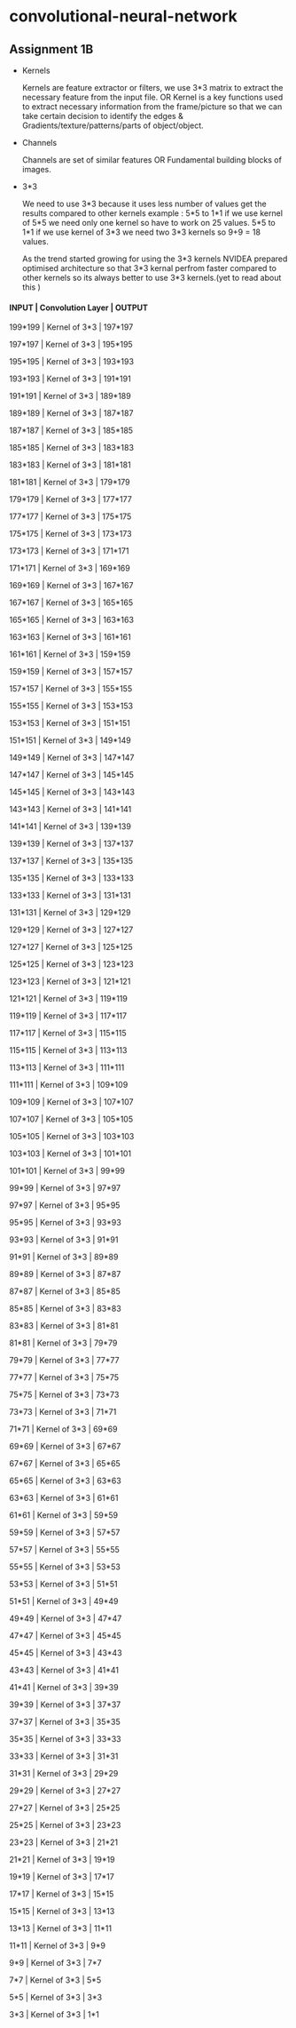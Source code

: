 # convolutional-neural-network

## Assignment 1B

* Kernels 

    Kernels are feature extractor or filters, we use 3*3 matrix to extract the necessary feature from the input file.
    OR
    Kernel is a key functions used to extract necessary information from the frame/picture so that we can take certain decision to 
    identify the edges & Gradients/texture/patterns/parts of object/object.
    
* Channels

    Channels are set of similar features OR Fundamental building blocks of images.
    
* 3*3

    We need to use 3\*3 because it uses less number of values get the results compared to other kernels
    example : 
          5\*5 to 1\*1 if we use kernel of 5\*5 we need only one kernel so have to work on 25 values.
          5\*5 to 1\*1 if we use kernel of 3\*3 we need two 3\*3 kernels so 9+9 = 18 values.
          
    As the trend started growing for using the 3\*3 kernels NVIDEA prepared optimised architecture so that 3*3 kernal perfrom 
    faster compared to other kernels so its always better to use 3\*3 kernels.(yet to read about this )

#### INPUT  | Convolution Layer | OUTPUT

199\*199	|  Kernel of 3\*3 |	197\*197

197\*197	|  Kernel of 3\*3 |	195\*195

195\*195	|  Kernel of 3\*3 |	193\*193

193\*193	|  Kernel of 3\*3 |	191\*191

191\*191	|  Kernel of 3\*3 |	189\*189

189\*189	|  Kernel of 3\*3 |	187\*187

187\*187	|  Kernel of 3\*3 |	185\*185

185\*185	|  Kernel of 3\*3 |	183\*183

183\*183	|  Kernel of 3\*3 |	181\*181

181\*181	|  Kernel of 3\*3 |	179\*179

179\*179	|  Kernel of 3\*3 |	177\*177

177\*177	|  Kernel of 3\*3 |	175\*175

175\*175	|  Kernel of 3\*3 |	173\*173

173\*173	|  Kernel of 3\*3 |	171\*171

171\*171	|  Kernel of 3\*3 |	169\*169

169\*169	|  Kernel of 3\*3 |	167\*167

167\*167	|  Kernel of 3\*3 |	165\*165

165\*165	|  Kernel of 3\*3 |	163\*163

163\*163	|  Kernel of 3\*3 |	161\*161

161\*161	|  Kernel of 3\*3 |	159\*159

159\*159	|  Kernel of 3\*3 |	157\*157

157\*157	|  Kernel of 3\*3 |	155\*155

155\*155	|  Kernel of 3\*3 |	153\*153

153\*153	|  Kernel of 3\*3 |	151\*151

151\*151	|  Kernel of 3\*3 |	149\*149

149\*149	|  Kernel of 3\*3 |	147\*147

147\*147	|  Kernel of 3\*3 |	145\*145

145\*145	|  Kernel of 3\*3 |	143\*143

143\*143	|  Kernel of 3\*3 |	141\*141

141\*141	|  Kernel of 3\*3 |	139\*139

139\*139	|  Kernel of 3\*3 |	137\*137

137\*137	|  Kernel of 3\*3 |	135\*135

135\*135	|  Kernel of 3\*3 |	133\*133

133\*133	|  Kernel of 3\*3 |	131\*131

131\*131	|  Kernel of 3\*3 |	129\*129

129\*129	|  Kernel of 3\*3 |	127\*127

127\*127	|  Kernel of 3\*3 |	125\*125

125\*125	|  Kernel of 3\*3 |	123\*123

123\*123	|  Kernel of 3\*3 |	121\*121

121\*121	|  Kernel of 3\*3 |	119\*119

119\*119	|  Kernel of 3\*3 |	117\*117

117\*117	|  Kernel of 3\*3 |	115\*115

115\*115	|  Kernel of 3\*3 |	113\*113

113\*113	|  Kernel of 3\*3 |	111\*111

111\*111	|  Kernel of 3\*3 |	109\*109

109\*109	|  Kernel of 3\*3 |	107\*107

107\*107	|  Kernel of 3\*3 |	105\*105

105\*105	|  Kernel of 3\*3 |	103\*103

103\*103	|  Kernel of 3\*3 |	101\*101

101\*101	|  Kernel of 3\*3 |	99\*99

99\*99	|  Kernel of 3\*3 |	97\*97

97\*97	|  Kernel of 3\*3 |	95\*95

95\*95	|  Kernel of 3\*3 |	93\*93

93\*93	|  Kernel of 3\*3 |	91\*91

91\*91	|  Kernel of 3\*3 |	89\*89

89\*89	|  Kernel of 3\*3 |	87\*87

87\*87	|  Kernel of 3\*3 |	85\*85

85\*85	|  Kernel of 3\*3 |	83\*83

83\*83	|  Kernel of 3\*3 |	81\*81

81\*81	|  Kernel of 3\*3 |	79\*79

79\*79	|  Kernel of 3\*3 |	77\*77

77\*77	|  Kernel of 3\*3 |	75\*75

75\*75	|  Kernel of 3\*3 |	73\*73

73\*73	|  Kernel of 3\*3 |	71\*71

71\*71	|  Kernel of 3\*3 |	69\*69

69\*69	|  Kernel of 3\*3 |	67\*67

67\*67	|  Kernel of 3\*3 |	65\*65

65\*65	|  Kernel of 3\*3 |	63\*63

63\*63	|  Kernel of 3\*3 |	61\*61

61\*61	|  Kernel of 3\*3 |	59\*59

59\*59	|  Kernel of 3\*3 |	57\*57

57\*57	|  Kernel of 3\*3 |	55\*55

55\*55	|  Kernel of 3\*3 |	53\*53

53\*53	|  Kernel of 3\*3 |	51\*51

51\*51	|  Kernel of 3\*3 |	49\*49

49\*49	|  Kernel of 3\*3 |	47\*47

47\*47	|  Kernel of 3\*3 |	45\*45

45\*45	|  Kernel of 3\*3 |	43\*43

43\*43	|  Kernel of 3\*3 |	41\*41

41\*41	|  Kernel of 3\*3 |	39\*39

39\*39	|  Kernel of 3\*3 |	37\*37

37\*37	|  Kernel of 3\*3 |	35\*35

35\*35	|  Kernel of 3\*3 |	33\*33

33\*33	|  Kernel of 3\*3 |	31\*31

31\*31	|  Kernel of 3\*3 |	29\*29

29\*29	|  Kernel of 3\*3 |	27\*27

27\*27	|  Kernel of 3\*3 |	25\*25

25\*25	|  Kernel of 3\*3 |	23\*23

23\*23	|  Kernel of 3\*3 |	21\*21

21\*21	|  Kernel of 3\*3 |	19\*19

19\*19	|  Kernel of 3\*3 |	17\*17

17\*17	|  Kernel of 3\*3 |	15\*15

15\*15	|  Kernel of 3\*3 |	13\*13

13\*13	|  Kernel of 3\*3 |	11\*11

11\*11	|  Kernel of 3\*3 |	9\*9

9\*9	|  Kernel of 3\*3 |	7\*7

7\*7	|  Kernel of 3\*3 |	5\*5

5\*5	|  Kernel of 3\*3 |	3\*3

3\*3	|  Kernel of 3\*3 |	1\*1
